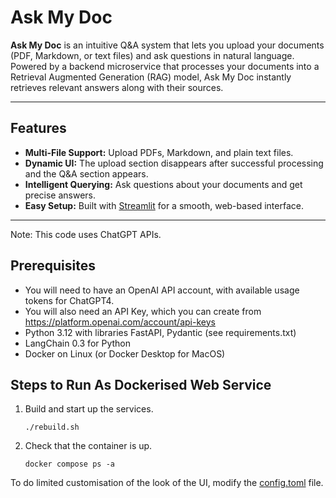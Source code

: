 # Ask My Doc

**Ask My Doc** is an intuitive Q&A system that lets you upload your documents (PDF, Markdown, or text files) and ask questions in natural language. Powered by a backend microservice that processes your documents into a Retrieval Augmented Generation (RAG) model, Ask My Doc instantly retrieves relevant answers along with their sources.

---

## Features

- **Multi-File Support:** Upload PDFs, Markdown, and plain text files.
- **Dynamic UI:** The upload section disappears after successful processing and the Q&A section appears.
- **Intelligent Querying:** Ask questions about your documents and get precise answers.
- **Easy Setup:** Built with [Streamlit](https://streamlit.io/) for a smooth, web-based interface.

---

Note: This code uses ChatGPT APIs.

## Prerequisites

* You will need to have an OpenAI API account, with available usage tokens for ChatGPT4.
* You will also need an API Key, which you can create from https://platform.openai.com/account/api-keys
* Python 3.12 with libraries FastAPI, Pydantic (see requirements.txt)
* LangChain 0.3 for Python
* Docker on Linux (or Docker Desktop for MacOS)

## Steps to Run As Dockerised Web Service

1. Build and start up the services.
   ```
   ./rebuild.sh 
   ```
2. Check that the container is up.
   ```
   docker compose ps -a
   ```

To do limited customisation of the look of the UI, modify the [config.toml](frontend/.streamlit/config.toml) file.